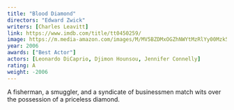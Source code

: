 ```yaml
---
title: "Blood Diamond"
directors: "Edward Zwick"
writers: [Charles Leavitt]
link: https://www.imdb.com/title/tt0450259/
image: https://m.media-amazon.com/images/M/MV5BZDMxOGZhNWYtMzRlYy00Mzk5LWJjMjEtNmQ4NDU4M2QxM2UzXkEyXkFqcGdeQXVyNTA4NzY1MzY@._V1_UX182_CR0,0,182,268_AL_.jpg
year: 2006
awards: ["Best Actor"]
actors: [Leonardo DiCaprio, Djimon Hounsou, Jennifer Connelly]
rating: A
weight: -2006
---
```

A fisherman, a smuggler, and a syndicate of businessmen match wits over the possession of a priceless diamond. 